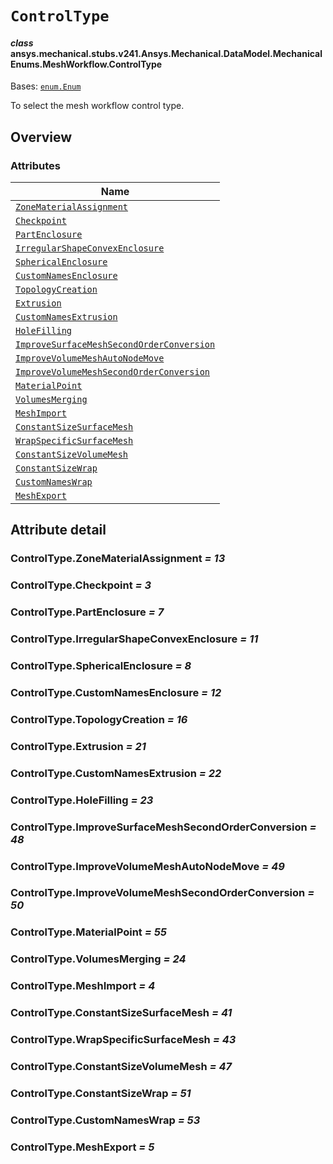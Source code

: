 # `ControlType`

<a id="ansys.mechanical.stubs.v241.Ansys.Mechanical.DataModel.MechanicalEnums.MeshWorkflow.ControlType"></a>

#### *class* ansys.mechanical.stubs.v241.Ansys.Mechanical.DataModel.MechanicalEnums.MeshWorkflow.ControlType

Bases: [`enum.Enum`](https://docs.python.org/3/library/enum.html#enum.Enum)

To select the mesh workflow control type.

<!-- !! processed by numpydoc !! -->

<a id="overview"></a>

## Overview

### Attributes

| Name |
| --------------------------------------------------------------------------------------------------- |
| [`ZoneMaterialAssignment`](#ControlType.ZoneMaterialAssignment) |
| [`Checkpoint`](#ControlType.Checkpoint) |
| [`PartEnclosure`](#ControlType.PartEnclosure) |
| [`IrregularShapeConvexEnclosure`](#ControlType.IrregularShapeConvexEnclosure) |
| [`SphericalEnclosure`](#ControlType.SphericalEnclosure) |
| [`CustomNamesEnclosure`](#ControlType.CustomNamesEnclosure) |
| [`TopologyCreation`](#ControlType.TopologyCreation) |
| [`Extrusion`](#ControlType.Extrusion) |
| [`CustomNamesExtrusion`](#ControlType.CustomNamesExtrusion) |
| [`HoleFilling`](#ControlType.HoleFilling) |
| [`ImproveSurfaceMeshSecondOrderConversion`](#ControlType.ImproveSurfaceMeshSecondOrderConversion) |
| [`ImproveVolumeMeshAutoNodeMove`](#ControlType.ImproveVolumeMeshAutoNodeMove) |
| [`ImproveVolumeMeshSecondOrderConversion`](#ControlType.ImproveVolumeMeshSecondOrderConversion) |
| [`MaterialPoint`](#ControlType.MaterialPoint) |
| [`VolumesMerging`](#ControlType.VolumesMerging) |
| [`MeshImport`](#ControlType.MeshImport) |
| [`ConstantSizeSurfaceMesh`](#ControlType.ConstantSizeSurfaceMesh) |
| [`WrapSpecificSurfaceMesh`](#ControlType.WrapSpecificSurfaceMesh) |
| [`ConstantSizeVolumeMesh`](#ControlType.ConstantSizeVolumeMesh) |
| [`ConstantSizeWrap`](#ControlType.ConstantSizeWrap) |
| [`CustomNamesWrap`](#ControlType.CustomNamesWrap) |
| [`MeshExport`](#ControlType.MeshExport) |

<a id="attribute-detail"></a>

## Attribute detail

<a id="ControlType.ZoneMaterialAssignment"></a>

### ControlType.ZoneMaterialAssignment *= 13*

<a id="ControlType.Checkpoint"></a>

### ControlType.Checkpoint *= 3*

<a id="ControlType.PartEnclosure"></a>

### ControlType.PartEnclosure *= 7*

<a id="ControlType.IrregularShapeConvexEnclosure"></a>

### ControlType.IrregularShapeConvexEnclosure *= 11*

<a id="ControlType.SphericalEnclosure"></a>

### ControlType.SphericalEnclosure *= 8*

<a id="ControlType.CustomNamesEnclosure"></a>

### ControlType.CustomNamesEnclosure *= 12*

<a id="ControlType.TopologyCreation"></a>

### ControlType.TopologyCreation *= 16*

<a id="ControlType.Extrusion"></a>

### ControlType.Extrusion *= 21*

<a id="ControlType.CustomNamesExtrusion"></a>

### ControlType.CustomNamesExtrusion *= 22*

<a id="ControlType.HoleFilling"></a>

### ControlType.HoleFilling *= 23*

<a id="ControlType.ImproveSurfaceMeshSecondOrderConversion"></a>

### ControlType.ImproveSurfaceMeshSecondOrderConversion *= 48*

<a id="ControlType.ImproveVolumeMeshAutoNodeMove"></a>

### ControlType.ImproveVolumeMeshAutoNodeMove *= 49*

<a id="ControlType.ImproveVolumeMeshSecondOrderConversion"></a>

### ControlType.ImproveVolumeMeshSecondOrderConversion *= 50*

<a id="ControlType.MaterialPoint"></a>

### ControlType.MaterialPoint *= 55*

<a id="ControlType.VolumesMerging"></a>

### ControlType.VolumesMerging *= 24*

<a id="ControlType.MeshImport"></a>

### ControlType.MeshImport *= 4*

<a id="ControlType.ConstantSizeSurfaceMesh"></a>

### ControlType.ConstantSizeSurfaceMesh *= 41*

<a id="ControlType.WrapSpecificSurfaceMesh"></a>

### ControlType.WrapSpecificSurfaceMesh *= 43*

<a id="ControlType.ConstantSizeVolumeMesh"></a>

### ControlType.ConstantSizeVolumeMesh *= 47*

<a id="ControlType.ConstantSizeWrap"></a>

### ControlType.ConstantSizeWrap *= 51*

<a id="ControlType.CustomNamesWrap"></a>

### ControlType.CustomNamesWrap *= 53*

<a id="ControlType.MeshExport"></a>

### ControlType.MeshExport *= 5*


